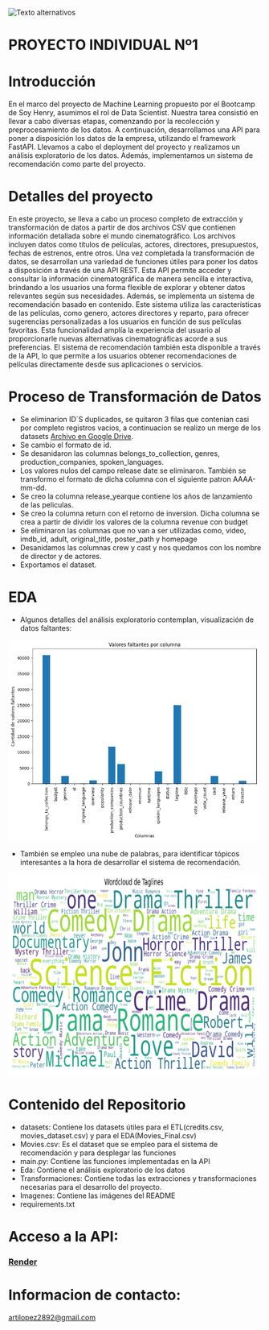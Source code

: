 
<img src="https://www.insight.com/content/insight-web/en_US/content-and-resources/2019/02132019-considering-machine-learning/jcr%3Acontent/top-container-width/column_layout_458368662/-column-1/insight_image_898708280.img.jpg/1571246202522.jpg" alt="Texto alternativo" width="1200" height="400">s

# PROYECTO INDIVIDUAL Nº1

# Introducción
En el marco del proyecto de Machine Learning propuesto por el Bootcamp de Soy Henry, asumimos el rol de Data Scientist. Nuestra tarea consistió en llevar a cabo diversas etapas, comenzando por la recolección y preprocesamiento de los datos. A continuación, desarrollamos una API para poner a disposición los datos de la empresa, utilizando el framework FastAPI. Llevamos a cabo el deployment del proyecto y realizamos un análisis exploratorio de los datos.
Además, implementamos un sistema de recomendación como parte del proyecto.


# Detalles del proyecto
En este proyecto, se lleva a cabo un proceso completo de extracción y transformación de datos  a partir de dos archivos CSV que contienen información detallada sobre el mundo cinematográfico. Los archivos incluyen datos como títulos de películas, actores, directores, presupuestos, fechas de estrenos, entre otros.
Una vez completada la transformación de datos, se desarrollan una variedad de funciones útiles para poner los datos a disposición a través de una API REST. Esta API permite acceder y consultar la información cinematográfica de manera sencilla e interactiva, brindando a los usuarios una forma flexible de explorar y obtener datos relevantes según sus necesidades.
Además, se implementa un sistema de recomendación basado en contenido. Este sistema utiliza las características de las películas, como genero, actores directores y reparto, para ofrecer sugerencias personalizadas a los usuarios en función de sus películas favoritas. Esta funcionalidad amplía la experiencia del usuario al proporcionarle nuevas alternativas cinematográficas acorde a sus preferencias. El sistema de recomendación también esta disponible a través de la API, lo que permite a los usuarios obtener recomendaciones de películas directamente desde sus aplicaciones o servicios.

# Proceso de Transformación de Datos
- Se eliminarion ID´S duplicados, se quitaron 3 filas que contenian casi por completo registros vacios, a continuacion se realizo un merge de los datasets [Archivo en Google Drive](https://drive.google.com/drive/folders/1zTB33VXNYYm3n14dIHqllvgNl7Sp5l6c?usp=drive_link). 
- Se cambio el formato de id.
- Se desanidaron las columnas belongs_to_collection, genres, production_companies, spoken_languages.
- Los valores nulos del campo release date se eliminaron. También se transformo el formato de dicha columna con el siguiente patron AAAA-mm-dd.
- Se creo la columna release_yearque contiene los años de lanzamiento de las peliculas.
- Se creo la columna return con el retorno de inversion. Dicha columna se crea a partir de dividir los valores de la columna revenue con budget
- Se eliminaron las columnas que no van a ser utilizadas como, video, imdb_id, adult, original_title, poster_path y homepage
- Desanidamos las columnas crew y cast y nos quedamos con los nombre de director y de actores.
- Exportamos el dataset.

# EDA
- Algunos detalles del análisis exploratorio contemplan, visualización de datos faltantes:

<img src="Imagenes\output.png" alt="Texto alternativo" width="500" height="400">

- También se empleo una nube de palabras, para identificar tópicos interesantes a la hora de desarrollar el sistema de recomendación.

<img src="Imagenes\output2.png" alt="Texto alternativo" width="500" height="400">

# Contenido del Repositorio

- datasets: Contiene los datasets útiles para el ETL(credits.csv, movies_dataset.csv) y para el EDA(Movies_Final.csv)
- Movies.csv: Es el dataset que se empleo para el sistema de recomendación y para desplegar las funciones
- main.py: Contiene las funciones implementadas en la API
- Eda: Contiene el análisis exploratorio de los datos
- Transformaciones: Contiene todas las extracciones y transformaciones necesarias para el desarrollo del proyecto.
- Imagenes: Contiene las imágenes del README
- requirements.txt

# Acceso a la API:
### [Render](https://movie-deploy.onrender.com/docs)

# Informacion de contacto:
artilopez2892@gmail.com




